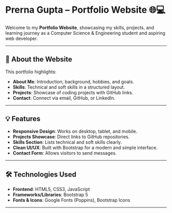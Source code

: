 # Prerna Gupta – Portfolio Website 🌐💻

Welcome to my **Portfolio Website**, showcasing my skills, projects, and learning journey as a Computer Science & Engineering student and aspiring web developer.

---

## 📖 About the Website
This portfolio highlights:
- **About Me**: Introduction, background, hobbies, and goals.
- **Skills**: Technical and soft skills in a structured layout.
- **Projects**: Showcase of coding projects with GitHub links.
- **Contact**: Connect via email, GitHub, or LinkedIn.

---

## 💡 Features
- **Responsive Design**: Works on desktop, tablet, and mobile.
- **Projects Showcase**: Direct links to GitHub repositories.
- **Skills Section**: Lists technical and soft skills clearly.
- **Clean UI/UX**: Built with Bootstrap for a modern and simple interface.
- **Contact Form**: Allows visitors to send messages.

---

## 🛠️ Technologies Used
- **Frontend**: HTML5, CSS3, JavaScript  
- **Frameworks/Libraries**: Bootstrap 5  
- **Fonts & Icons**: Google Fonts (Poppins), Bootstrap Icons  

---
